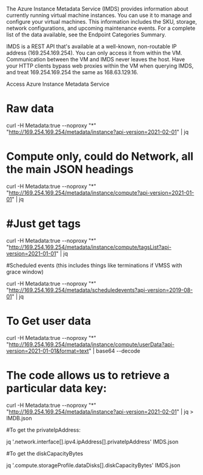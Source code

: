 The Azure Instance Metadata Service (IMDS) provides information about currently running virtual machine instances. You can use it to manage and configure your virtual machines. This information includes the SKU, storage, network configurations, and upcoming maintenance events. For a complete list of the data available, see the Endpoint Categories Summary.

IMDS is a REST API that's available at a well-known, non-routable IP address (169.254.169.254). You can only access it from within the VM. Communication between the VM and IMDS never leaves the host. Have your HTTP clients bypass web proxies within the VM when querying IMDS, and treat 169.254.169.254 the same as 168.63.129.16.

Access Azure Instance Metadata Service

# Raw data

curl -H Metadata:true --noproxy "*" "http://169.254.169.254/metadata/instance?api-version=2021-02-01" | jq 

# Compute only, could do Network, all the main JSON headings

curl -H Metadata:true --noproxy "*" "http://169.254.169.254/metadata/instance/compute?api-version=2021-01-01" | jq 

# #Just get tags

curl -H Metadata:true --noproxy "*" "http://169.254.169.254/metadata/instance/compute/tagsList?api-version=2021-01-01" | jq 

#Scheduled events (this includes things like terminations if VMSS with grace window)

curl -H Metadata:true --noproxy "*" "http://169.254.169.254/metadata/scheduledevents?api-version=2019-08-01" | jq 

# To Get user data

curl -H Metadata:true --noproxy "*" "http://169.254.169.254/metadata/instance/compute/userData?api-version=2021-01-01&format=text" | base64 --decode

# The code allows us to retrieve a particular data key: 

curl -H Metadata:true --noproxy "*" "http://169.254.169.254/metadata/instance?api-version=2021-02-01" | jq > IMDB.json

#To get the privateIpAddress:

jq '.network.interface[].ipv4.ipAddress[].privateIpAddress' IMDS.json

#To get the diskCapacityBytes

jq '.compute.storageProfile.dataDisks[].diskCapacityBytes' IMDS.json


